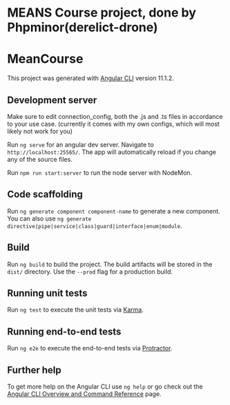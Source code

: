 # MEANS Course project, done by Phpminor(derelict-drone)
# MeanCourse

This project was generated with [Angular CLI](https://github.com/angular/angular-cli) version 11.1.2.

## Development server
Make sure to edit connection_config, both the .js and .ts files in accordance to your use case. (currently it comes with my own configs, which will most likely not work for you)

Run `ng serve` for an angular dev server. Navigate to `http://localhost:25565/`. The app will automatically reload if you change any of the source files.

Run `npm run start:server` to run the node server with NodeMon.

## Code scaffolding

Run `ng generate component component-name` to generate a new component. You can also use `ng generate directive|pipe|service|class|guard|interface|enum|module`.

## Build

Run `ng build` to build the project. The build artifacts will be stored in the `dist/` directory. Use the `--prod` flag for a production build.

## Running unit tests

Run `ng test` to execute the unit tests via [Karma](https://karma-runner.github.io).

## Running end-to-end tests

Run `ng e2e` to execute the end-to-end tests via [Protractor](http://www.protractortest.org/).

## Further help

To get more help on the Angular CLI use `ng help` or go check out the [Angular CLI Overview and Command Reference](https://angular.io/cli) page.
